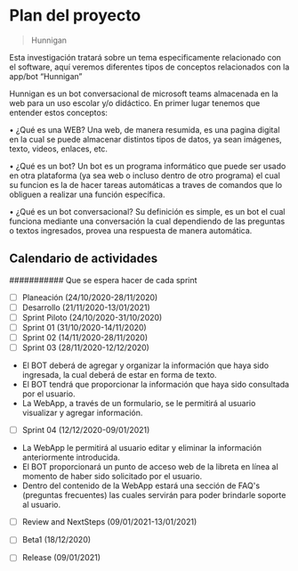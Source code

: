 # Plan del proyecto

> Hunnigan

Esta investigación tratará sobre un tema especificamente relacionado con el software, aquí veremos diferentes tipos de conceptos relacionados con la app/bot “Hunnigan”

Hunnigan es un bot conversacional de microsoft teams almacenada en la web para un uso escolar y/o didáctico. En primer lugar tenemos que entender estos conceptos:

•	¿Qué es una WEB? Una web, de manera resumida, es una pagina digital en la cual se puede almacenar distintos tipos de datos, ya sean imágenes, texto, videos, enlaces, etc.

•	¿Qué es un bot? Un bot es un programa informático que puede ser usado en otra plataforma (ya sea web o incluso dentro de otro programa) el cual su funcion es la de hacer tareas automáticas a traves de comandos que lo obliguen a realizar una función específica.

•	¿Qué es un bot conversacional? Su definición es simple, es un bot el cual funciona mediante una conversación la cual dependiendo de las preguntas o textos ingresados, provea una respuesta de manera automática.

## Calendario de actividades

########### Que se espera hacer de cada sprint

- [ ] Planeación (24/10/2020-28/11/2020)
- [ ] Desarrollo (21/11/2020-13/01/2021)
- [ ] Sprint Piloto (24/10/2020-31/10/2020)
- [ ] Sprint 01 (31/10/2020-14/11/2020)
- [ ] Sprint 02 (14/11/2020-28/11/2020)
- [ ] Sprint 03 (28/11/2020-12/12/2020)
- El BOT deberá de agregar y organizar la información que haya sido ingresada, la cual deberá de estar en forma de texto.
- El BOT tendrá que proporcionar la información que haya sido consultada por el usuario.
- La WebApp, a través de un formulario, se le permitirá al usuario visualizar y agregar información.
- [ ] Sprint 04 (12/12/2020-09/01/2021)
- La WebApp le permitirá al usuario editar y eliminar la información anteriormente introducida.
- El BOT proporcionará un punto de acceso web de la libreta en línea al momento de haber sido solicitado por el usuario.
- Dentro del contenido de la WebApp estará una sección de FAQ's (preguntas frecuentes) las cuales servirán para poder brindarle soporte al usuario.
- [ ] Review and NextSteps (09/01/2021-13/01/2021)
- [ ] Beta1 (18/12/2020)
- [ ] Release (09/01/2021)



